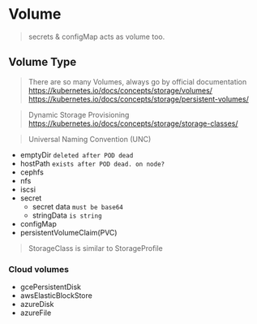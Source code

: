 # Volume
> secrets & configMap acts as volume too.


## Volume Type
> There are so many Volumes, always go by official documentation
> https://kubernetes.io/docs/concepts/storage/volumes/
> https://kubernetes.io/docs/concepts/storage/persistent-volumes/

> Dynamic Storage Provisioning
> https://kubernetes.io/docs/concepts/storage/storage-classes/

> Universal Naming Convention (UNC)
- emptyDir `deleted after POD dead`
- hostPath `exists after POD dead. on node?`
- cephfs
- nfs
- iscsi
- secret
  - secret data `must be base64`
  - stringData `is string`
- configMap
- persistentVolumeClaim(PVC)

> StorageClass is similar to StorageProfile


### Cloud volumes
- gcePersistentDisk
- awsElasticBlockStore
- azureDisk
- azureFile